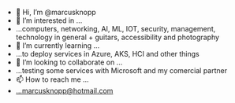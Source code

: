 - 👋 Hi, I’m @marcusknopp
- 👀 I’m interested in ...
- ...computers, networking, AI, ML, IOT, security, management, technology in general + guitars, accessibility and photography
- 🌱 I’m currently learning ...
- ...to deploy services in Azure, AKS, HCI and other things
- 💞️ I’m looking to collaborate on ...
- ...testing some services with Microsoft and my comercial partner
- 📫 How to reach me ...
-  ...marcusknopp@hotmail.com

<!---
marcusknopp/marcusknopp is a ✨ special ✨ repository because its `README.md` (this file) appears on your GitHub profile.
You can click the Preview link to take a look at your changes.
--->
